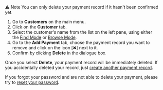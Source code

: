 
⚠️ Note
You can only delete your payment record if it hasn't been confirmed yet. 

1. Go to **Customers** on the main menu. 
2. Click on the **Customer** tab.
3. Select the customer's name from the list on the left pane, using either the [Find Mode](Find%20Mode.md) or [Browse Mode](Browse%20Mode.md).
4. Go to the **Add Payment** tab, choose the payment record you want to remove and click on the icon  [✖︎] next to it. 
5. Confirm by clicking **Delete** in the dialogue box. 

Once you select **Delete**, your payment record will be immediately deleted. If you accidentally deleted your record, just [create another payment record](Customers%20>%20Add%20a%20Payment%20Record.md).

If you forgot your password and are not able to delete your payment, please try to [reset your password](Reset%20Your%20Password.md).